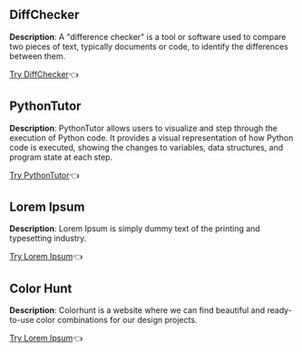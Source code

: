 ## DiffChecker

**Description**: A "difference checker" is a tool or software used to compare two pieces of text, typically documents or code, to identify the differences between them.

[Try DiffChecker](https://www.diffchecker.com/)👈

## PythonTutor

**Description**: PythonTutor allows users to visualize and step through the execution of Python code. It provides a visual representation of how Python code is executed, showing the changes to variables, data structures, and program state at each step.

[Try PythonTutor](https://pythontutor.com/visualize.html#mode=edit)👈

## Lorem Ipsum

**Description**: Lorem Ipsum is simply dummy text of the printing and typesetting industry.

[Try Lorem Ipsum](https://www.lipsum.com/)👈


## Color Hunt

**Description**: Colorhunt is a website where we can find beautiful and ready-to-use color combinations for our design projects.

[Try Lorem Ipsum](colorhunt.co)👈
